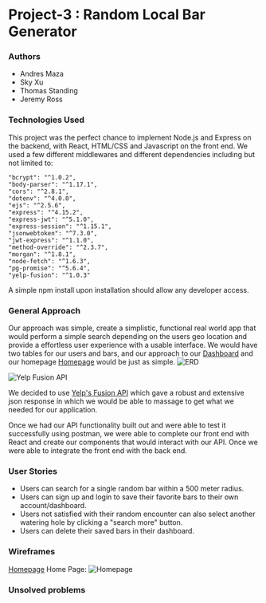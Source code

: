 # Project-3 : Random Local Bar Generator 

### Authors
- Andres Maza
- Sky Xu
- Thomas Standing
- Jeremy Ross

### Technologies Used

This project was the perfect chance to implement Node.js and Express on the backend, with React, HTML/CSS and Javascript on the front end. We used a few different middlewares and different dependencies including but not limited to:

    "bcrypt": "^1.0.2",
    "body-parser": "^1.17.1",
    "cors": "^2.8.1",
    "dotenv": "^4.0.0",
    "ejs": "^2.5.6",
    "express": "^4.15.2",
    "express-jwt": "^5.1.0",
    "express-session": "^1.15.1",
    "jsonwebtoken": "^7.3.0",
    "jwt-express": "^1.1.0",
    "method-override": "^2.3.7",
    "morgan": "^1.8.1",
    "node-fetch": "^1.6.3",
    "pg-promise": "^5.6.4",
    "yelp-fusion": "^1.0.3" 
    

A simple npm install upon installation should allow any developer access.     

### General Approach

Our approach was simple, create a simplistic, functional real world app that would perform a simple search depending on the users geo location and provide a effortless user experience with a usable interface. We would have two tables for our users and bars, and our approach to our [Dashboard](http://imgur.com/2JvNoCC) and our homepage [Homepage](http://imgur.com/ZGuWjD2) would be just as simple. ![ERD](http://i.imgur.com/2psdTxd.png) 

![Yelp Fusion API](http://cdn.ttgtmedia.com/ITKE/uploads/blogs.dir/317/files/2016/09/1yelpoewifiuwgf.jpg)

We decided to use [Yelp's Fusion API](https://www.yelp.com/developers/documentation/v3/business_search) which gave a robust and extensive json response in which we would be able to massage to get what we needed for our application. 

Once we had our API functionality built out and were able to test it successfully using postman, we were able to complete our front end with React and create our components that would interact with our API. Once we were able to integrate the front end with the back end. 

### User Stories

- Users can search for a single random bar within a 500 meter radius.
- Users can sign up and login to save their favorite bars to their own account/dashboard. 
- Users not satisfied with their random encounter can also select another watering hole by clicking a "search more" button.
- Users can delete their saved bars in their dashboard.

### Wireframes

[Homepage](http://imgur.com/ZGuWjD2)
Home Page: 
![Homepage](https://raw.githubusercontent.com/tomisstanding/Project-3/master/wireframes/home.jpg"Home")

### Unsolved problems 
